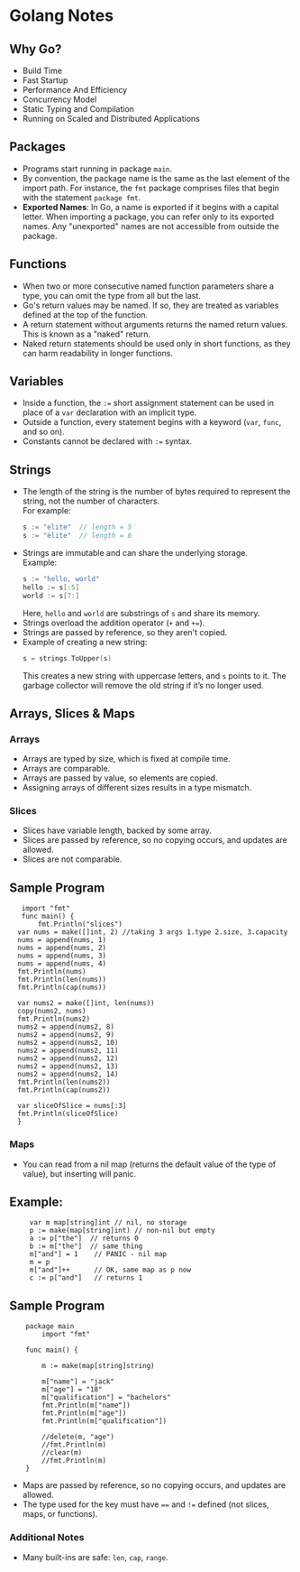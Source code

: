 
# Golang Notes

## Why Go?
- Build Time
- Fast Startup
- Performance And Efficiency
- Concurrency Model
- Static Typing and Compilation
- Running on Scaled and Distributed Applications

## Packages
- Programs start running in package `main`.
- By convention, the package name is the same as the last element of the import path. For instance, the `fmt` package comprises files that begin with the statement `package fmt`.
- **Exported Names**: In Go, a name is exported if it begins with a capital letter. When importing a package, you can refer only to its exported names. Any "unexported" names are not accessible from outside the package.

## Functions
- When two or more consecutive named function parameters share a type, you can omit the type from all but the last.
- Go's return values may be named. If so, they are treated as variables defined at the top of the function.
- A return statement without arguments returns the named return values. This is known as a "naked" return.
- Naked return statements should be used only in short functions, as they can harm readability in longer functions.

## Variables
- Inside a function, the `:=` short assignment statement can be used in place of a `var` declaration with an implicit type.
- Outside a function, every statement begins with a keyword (`var`, `func`, and so on).
- Constants cannot be declared with `:=` syntax.

## Strings
- The length of the string is the number of bytes required to represent the string, not the number of characters.  
  For example:
  ```go
  s := "elite"  // length = 5
  s := "èlite"  // length = 6
  ```
- Strings are immutable and can share the underlying storage.  
  Example:
  ```go
  s := "hello, world"
  hello := s[:5]
  world := s[7:]
  ```
  Here, `hello` and `world` are substrings of `s` and share its memory.
- Strings overload the addition operator (`+` and `+=`).
- Strings are passed by reference, so they aren't copied.
- Example of creating a new string:
  ```go
  s = strings.ToUpper(s) 
  ```
  This creates a new string with uppercase letters, and `s` points to it. The garbage collector will remove the old string if it’s no longer used.

## Arrays, Slices & Maps
### Arrays
- Arrays are typed by size, which is fixed at compile time.
- Arrays are comparable.
- Arrays are passed by value, so elements are copied.
- Assigning arrays of different sizes results in a type mismatch.

### Slices
- Slices have variable length, backed by some array.
- Slices are passed by reference, so no copying occurs, and updates are allowed.
- Slices are not comparable.
## Sample Program
  ```package main
     import "fmt"
     func main() {
         fmt.Println("slices")
	var nums = make([]int, 2) //taking 3 args 1.type 2.size, 3.capacity
	nums = append(nums, 1)
	nums = append(nums, 2)
	nums = append(nums, 3)
	nums = append(nums, 4)
	fmt.Println(nums)
	fmt.Println(len(nums))
	fmt.Println(cap(nums))

	var nums2 = make([]int, len(nums))
	copy(nums2, nums)
	fmt.Println(nums2)
	nums2 = append(nums2, 8)
	nums2 = append(nums2, 9)
	nums2 = append(nums2, 10)
	nums2 = append(nums2, 11)
	nums2 = append(nums2, 12)
	nums2 = append(nums2, 13)
	nums2 = append(nums2, 14)
	fmt.Println(len(nums2))
	fmt.Println(cap(nums2))

	var sliceOfSlice = nums[:3]
	fmt.Println(sliceOfSlice)
	} 
```

### Maps
- You can read from a nil map (returns the default value of the type of value), but inserting will panic.  
 ## Example:
 ```
	  var m map[string]int // nil, no storage
	  p := make(map[string]int) // non-nil but empty
	  a := p["the"]  // returns 0
	  b := m["the"]  // same thing
	  m["and"] = 1    // PANIC - nil map
	  m = p
	  m["and"]++      // OK, same map as p now
	  c := p["and"]   // returns 1
```
## Sample Program
```
	package main
        import "fmt"

	func main() {
	
		m := make(map[string]string)
	
		m["name"] = "jack"
		m["age"] = "18"
		m["qualification"] = "bachelors"
		fmt.Println(m["name"])
		fmt.Println(m["age"])
		fmt.Println(m["qualification"])
	
		//delete(m, "age")
		//fmt.Println(m)
		//clear(m)
		//fmt.Println(m)
	}

```
- Maps are passed by reference, so no copying occurs, and updates are allowed.
- The type used for the key must have `==` and `!=` defined (not slices, maps, or functions).

### Additional Notes
- Many built-ins are safe: `len`, `cap`, `range`.
